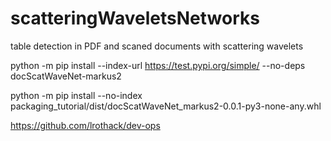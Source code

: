 # scatteringWaveletsNetworks
table detection in PDF and scaned documents with scattering wavelets

python -m pip install --index-url https://test.pypi.org/simple/ --no-deps docScatWaveNet-markus2

python -m pip install --no-index packaging_tutorial/dist/docScatWaveNet_markus2-0.0.1-py3-none-any.whl

https://github.com/lrothack/dev-ops
